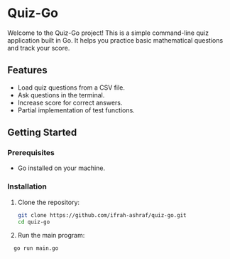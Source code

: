 # Quiz-Go

Welcome to the Quiz-Go project! This is a simple command-line quiz application built in Go. It helps you practice basic mathematical questions and track your score.

## Features

- Load quiz questions from a CSV file.
- Ask questions in the terminal.
- Increase score for correct answers.
- Partial implementation of test functions.

## Getting Started

### Prerequisites

- Go installed on your machine.

### Installation

1. Clone the repository:
   ```bash
   git clone https://github.com/ifrah-ashraf/quiz-go.git
   cd quiz-go

2. Run the main program:
  ```bash
    go run main.go


